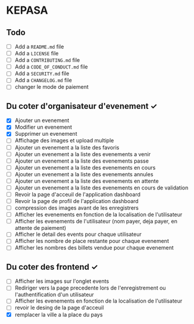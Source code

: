 # KEPASA

## Todo

- [ ] Add a `README.md` file
- [ ] Add a `LICENSE` file
- [ ] Add a `CONTRIBUTING.md` file
- [ ] Add a `CODE_OF_CONDUCT.md` file
- [ ] Add a `SECURITY.md` file
- [ ] Add a `CHANGELOG.md` file
- [ ] changer le mode de paiement

## Du coter d'organisateur d'evenement ✓

- [x] Ajouter un evenement
- [x] Modifier un evenement
- [x] Supprimer un evenement
- [ ] Affichage des images et upload multiple
- [ ] Ajouter un evenement a la liste des favoris
- [ ] Ajouter un evenement a la liste des evenements a venir
- [ ] Ajouter un evenement a la liste des evenements passe
- [ ] Ajouter un evenement a la liste des evenements en cours
- [ ] Ajouter un evenement a la liste des evenements annules
- [ ] Ajouter un evenement a la liste des evenements en attente
- [ ] Ajouter un evenement a la liste des evenements en cours de validation
- [ ] Revoir la page d'acceuil de l'application dashboard
- [ ] Revoir la page de profil de l'application dashboard
- [ ] compression des images avant de les enregistrers
- [ ] Afficher les evenements en fonction de la localisation de l'utilisateur
- [ ] Afficher les evenements de l'utilisateur (nom payer, deja payer, en attente de paiement)
- [ ] Afficher le detail des events pour chaque utilisateur
- [ ] Afficher les nombre de place restante pour chaque evenement
- [ ] Afficher les nombres des billets vendue pour chaque evenement

## Du coter des frontend ✓

- [ ] Afficher les images sur l'onglet events
- [ ] Rediriger vers la page precedente lors de l'enregistrement ou l'authentification d'un utilisateur
- [ ] Afficher les evenements en fonction de la localisation de l'utilisateur
- [ ] revoir le desing de la page d'acceuil
- [x] remplacer la ville a la place du pays
